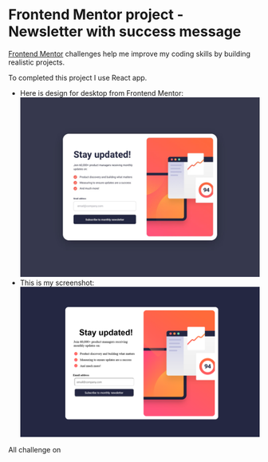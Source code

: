 # Frontend Mentor project - Newsletter with success message

[Frontend Mentor](https://www.frontendmentor.io) challenges help me improve my coding skills by building realistic projects.

To completed this project I use React app.

- Here is design for desktop from Frontend Mentor:
![Design desktop for the QR code component coding challenge](./src/design/desktop-design.jpg)
- This is my screenshot:
![Design desktop for the QR code component coding challenge](./src/design/challenge_completed/Screenshot%202023-08-01%20at%2021-00-54%20React%20App.png)

All challenge on 
